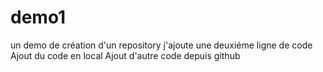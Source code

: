 ﻿# demo1
un demo de création d'un repository
j'ajoute une deuxiéme ligne de code 
Ajout du code en local
Ajout d'autre code depuis github
